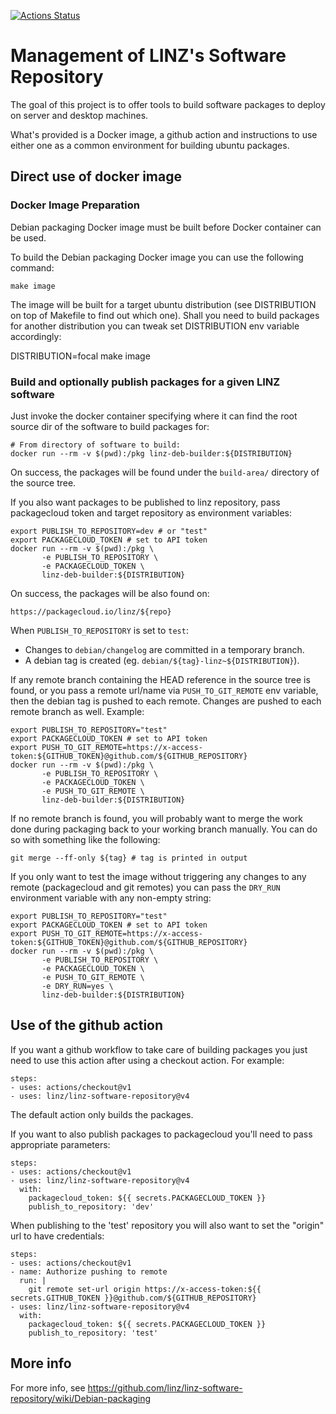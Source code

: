 [![Actions Status](https://github.com/linz/linz-software-repository/workflows/CI/badge.svg?branch=master)](https://github.com/linz/linz-software-repository/actions)

# Management of LINZ's Software Repository

The goal of this project is to offer tools to build software packages
to deploy on server and desktop machines.

What's provided is a Docker image, a github action and instructions to
use either one as a common environment for building ubuntu packages.

## Direct use of docker image

### Docker Image Preparation

Debian packaging Docker image must be built before Docker container
can be used.

To build the Debian packaging Docker image you can use the following
command:

	make image

The image will be built for a target ubuntu distribution
(see DISTRIBUTION on top of Makefile to find out which one).
Shall you need to build packages for another distribution
you can tweak set DISTRIBUTION env variable accordingly:

  DISTRIBUTION=focal make image

### Build and optionally publish packages for a given LINZ software

Just invoke the docker container specifying where it can find the
root source dir of the software to build packages for:

    # From directory of software to build:
    docker run --rm -v $(pwd):/pkg linz-deb-builder:${DISTRIBUTION}

On success, the packages will be found under the `build-area/`
directory of the source tree.

If you also want packages to be published to linz repository, pass
packagecloud token and target repository as environment variables:

    export PUBLISH_TO_REPOSITORY=dev # or "test"
    export PACKAGECLOUD_TOKEN # set to API token
    docker run --rm -v $(pwd):/pkg \
           -e PUBLISH_TO_REPOSITORY \
           -e PACKAGECLOUD_TOKEN \
           linz-deb-builder:${DISTRIBUTION}

On success, the packages will be also found on:

    https://packagecloud.io/linz/${repo}

When `PUBLISH_TO_REPOSITORY` is set to `test`:

  - Changes to `debian/changelog` are committed in a temporary branch.
  - A debian tag is created (eg. `debian/${tag}-linz~${DISTRIBUTION}`).

  If any remote branch containing the HEAD reference in the source tree
  is found, or you pass a remote url/name via `PUSH_TO_GIT_REMOTE` env
  variable, then the debian tag is pushed to each remote. Changes are
  pushed to each remote branch as well. Example:

    export PUBLISH_TO_REPOSITORY="test"
    export PACKAGECLOUD_TOKEN # set to API token
    export PUSH_TO_GIT_REMOTE=https://x-access-token:${GITHUB_TOKEN}@github.com/${GITHUB_REPOSITORY}
    docker run --rm -v $(pwd):/pkg \
           -e PUBLISH_TO_REPOSITORY \
           -e PACKAGECLOUD_TOKEN \
           -e PUSH_TO_GIT_REMOTE \
           linz-deb-builder:${DISTRIBUTION}

If no remote branch is found, you will probably want to merge the work done
during packaging back to your working branch manually.  You can do so with
something like the following:

    git merge --ff-only ${tag} # tag is printed in output

If you only want to test the image without triggering any changes
to any remote (packagecloud and git remotes) you can pass the `DRY_RUN`
environment variable with any non-empty string:

    export PUBLISH_TO_REPOSITORY="test"
    export PACKAGECLOUD_TOKEN # set to API token
    export PUSH_TO_GIT_REMOTE=https://x-access-token:${GITHUB_TOKEN}@github.com/${GITHUB_REPOSITORY}
    docker run --rm -v $(pwd):/pkg \
           -e PUBLISH_TO_REPOSITORY \
           -e PACKAGECLOUD_TOKEN \
           -e PUSH_TO_GIT_REMOTE \
           -e DRY_RUN=yes \
           linz-deb-builder:${DISTRIBUTION}

## Use of the github action

If you want a github workflow to take care of building packages
you just need to use this action after using a checkout action.
For example:

    steps:
    - uses: actions/checkout@v1
    - uses: linz/linz-software-repository@v4

The default action only builds the packages.

If you want to also publish packages to packagecloud
you'll need to pass appropriate parameters:

    steps:
    - uses: actions/checkout@v1
    - uses: linz/linz-software-repository@v4
      with:
        packagecloud_token: ${{ secrets.PACKAGECLOUD_TOKEN }}
        publish_to_repository: 'dev'

When publishing to the 'test' repository you will also want
to set the "origin" url to have credentials:

    steps:
    - uses: actions/checkout@v1
    - name: Authorize pushing to remote
      run: |
        git remote set-url origin https://x-access-token:${{ secrets.GITHUB_TOKEN }}@github.com/${GITHUB_REPOSITORY}
    - uses: linz/linz-software-repository@v4
      with:
        packagecloud_token: ${{ secrets.PACKAGECLOUD_TOKEN }}
        publish_to_repository: 'test'

## More info

For more info, see
https://github.com/linz/linz-software-repository/wiki/Debian-packaging

